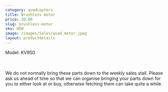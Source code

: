 ```yaml
---
category: quadcopters
title: Brushless motor
price: 20.00
slug: brushless-motor
sku: HGW
image: /images/Sales/quad_motor.jpeg
layout: productdetails
---
```

Model: KV950

<br><br>We do not normally bring these parts down to the weekly sales stall. Please ask us ahead of time so that we can organise bringing your parts down for you to either look at or buy, otherwise fetching them can take quite a while.